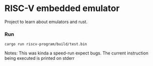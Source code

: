 # RISC-V embedded emulator

Project to learn about emulators and rust.

### Run

`cargo run riscv-program/build/test.bin`

Notes: This was kinda a speed-run expect bugs. The current instruction being executed is printed on stderr

